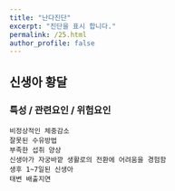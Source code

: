 ```yaml
---
title: "난다진단"
excerpt: "진단을 표시 합니다."
permalink: /25.html
author_profile: false
---
```

## 신생아 황달


### 특성 / 관련요인 / 위험요인

>                
                                      
    비정상적인 체중감소
    잘못된 수유방법
    부족한 섭취 양상
    신생아가 자궁바깥 생활로의 전환에 어려움을 경험함
    생후 1~7일된 신생아
    태변 배출지연

